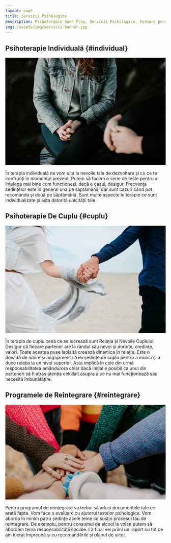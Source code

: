 ```yaml
---
layout: page
title: Servicii Psihologice
description: Psihoterapie Sand Play, Servicii Psihologice, Formare pentru Pshologi
img: /assets/img/servicii-banner.jpg
---
```


## Psihoterapie Individuală {#individual}

![](/assets/img/servicii-individual.jpg)

În terapia individuală ne vom uita la nevoile tale de dezvoltare și cu ce te confrunți în momentul prezent. Putem să facem o serie de teste pentru a înțelege mai bine cum funcționezi, dacă e cazul, desigur. Frecvența sedințelor este în general una pe saptămână, dar sunt cazuri când pot recomanda și două pe săptămână. Sunt multe aspecte în terapie ce sunt individualizate și asta datorită unicității tale


## Psihoterapie De Cuplu {#cuplu}

![](/assets/img/servicii-cuplu.jpg)

În terapia de cuplu ceea ce se lucrează sunt Relația și Nevoile Cuplului. Desigur că fiecare partener are la rândul său nevoi și dorințe, credințe, valori. Toate acestea puse laolaltă creează dinamica în relație. Este o dovadă de iubire și angajament să iei ședințe de cuplu pentru a munci și a duce relația la un nivel superior. Asta implică în cele din urmă responsabilitatea amândurora chiar dacă inițial e posibil ca unul din parteneri să fi atras atenția celuilalt asupra a ce nu mai funcționează sau necesită îmbunătățire.


## Programele de Reintegrare {#reintegrare}

![](/assets/img/servicii-integrare.jpg)

Pentru programul de reintegrare va trebui să aduci documentele tale ce arată fapta. Vom face o evaluare cu ajutorul testelor psihologice. Vom aborda în minim patru ședințe acele teme ce susțin procesul tău de reintegrare. De exemplu, pentru consumul de alcool la volan putem să abordăm tema responsabilității sociale. La final vei primi un raport cu tot ce am lucrat împreună și cu recomandările și planul de viitor.
